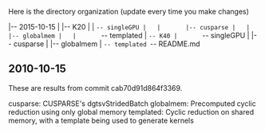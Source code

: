Here is the directory organization
(update every time you make changes)

|-- 2015-10-15
|   |-- K20
|   |   `-- singleGPU
|   |       |-- cusparse
|   |       |-- globalmem
|   |       `-- templated
|   `-- K40
|       `-- singleGPU
|           |-- cusparse
|           |-- globalmem
|           `-- templated
`-- README.md



2010-10-15
----------
These are results from
commit cab70d91d864f3369.

cusparse: CUSPARSE's dgtsvStridedBatch
globalmem: Precomputed cyclic reduction using only global memory
templated: Cyclic reduction on shared memory, with a template being
    used to generate kernels

